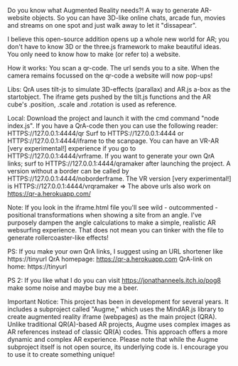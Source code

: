 Do you know what Augmented Reality needs?! 
A way to generate AR-website objects. So you can have 3D-like online chats, arcade fun, movies and streams on one spot and just walk away to let it "dissapear". 

I believe this open-source addition opens up a whole new world for AR; you don't have to know 3D or the three.js framework to make beautiful ideas. You only need to know how to make (or refer to) a website.

How it works: 
You scan a qr-code. The url sends you to a site. When the camera remains focussed on the qr-code a website will now pop-ups! 

Libs:
QrA uses tilt-js to simulate 3D-effects (parallax) and AR.js a-box as the startobject. 
The iframe gets pushed by the tilt.js functions and the AR cube's .position, .scale and .rotation is used as reference.

Local:
Download the project and launch it with the cmd command "node index.js".
If you have a QrA-code then you can use the following reader: HTTPS://127.0.0.1:4444/qr
Surf to  HTTPS://127.0.0.1:4444 or HTTPS://127.0.0.1:4444/iframe to the scanpage. 
You can have an VR-AR [very experimental!] experience if you go to  HTTPS://127.0.0.1:4444/vrframe.
If you want to generate your own QrA links; surf to  HTTPS://127.0.0.1:4444/qramaker after launching the project. 
A version without a border can be called by HTTPS://127.0.0.1:4444/noborderframe.
The VR version [very experimental!] is  HTTPS://127.0.0.1:4444/vrqramaker
=> The above urls also work on https://qr-a.herokuapp.com/ 


Note:
If you look in the iframe.html file you'll see wild - outcommented - positional transformations when showing a site from an angle. I've purposely dampen the angle calculations to make a simple, realistic AR websurfing experience. 
That does not mean you can tinker with the file to generate rollercoaster-like effects! 



PS: 
If you make your own QrA links, I suggest using an URL shortener like https://tinyurl
QrA homepage: https://qr-a.herokuapp.com  QrA-link on home: https://tinyurl

PS 2:
If you like what I do you can visit https://jonathanneels.itch.io/pog8 make some noise and maybe buy me a beer.



Important Notice:
This project has been in development for several years. It includes a subproject called "Augme," which uses the MindAR.js library to create augmented reality iframe (webpages) as the main project (QRA). 
Unlike traditional QR(A)-based AR projects, Augme uses complex images as AR references instead of classic QR(A) codes. This approach offers a more dynamic and complex AR experience.
Please note that while the Augme subproject itself is not open source, its underlying code is. I encourage you to use it to create something unique!





